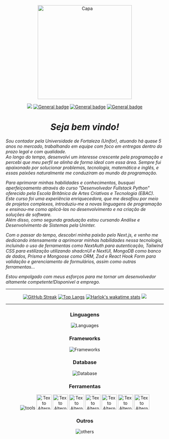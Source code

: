 <div align='center'>
<img src="https://github.com/Claudenir-Nojosa/Claudenir-Nojosa/assets/125202706/2727a138-1d8a-4d4e-bfb4-5c315110d94f" alt="Capa" width="auto" height="300px">
 
![](https://komarev.com/ghpvc/?username=Claudenir-Nojosa)
[![General badge](https://img.shields.io/badge/Instagram-E4405F?style=flat&logo=instagram&logoColor=white)](https://www.instagram.com/snclaudenir/) 
[![General badge](https://img.shields.io/badge/Gmail-D14836?style=flat&logo=gmail&logoColor=white)](mailto:clau.nojosaf@gmail.com)
[![General badge](https://img.shields.io/badge/LinkedIn-0077B5?style=flat&logo=linkedin&logoColor=white)](https://www.linkedin.com/in/claudenir-nojosa/)
</div>


<div>
    <h1 align="center"><b><i>Seja bem vindo!</i></b></h1>
 <div align='left'>
    <p align="left"><i>Sou contador pela Universidade de Fortaleza (Unifor), atuando há quase 5 anos no mercado, trabalhando em equipe com foco em entregas dentro do prazo legal e com qualidade. <br>
Ao longo do tempo, desenvolvi um interesse crescente pela programação e percebi que meu perfil se alinha de forma ideal com essa área. Sempre fui apaixonado por solucionar problemas, tecnologia, matemática e inglês, e essas paixões naturalmente me conduziram ao mundo da programação.
</i></p>
    <p align="left"><i>Para aprimorar minhas habilidades e conhecimentos, busquei aperfeiçoamento através do curso "Desenvolvedor Fullstack Python" oferecido pela Escola Britânica de Artes Criativas e Tecnologia (EBAC). Este curso foi uma experiência enriquecedora, que me desafiou por meio de projetos complexos, introduziu-me a novas linguagens de programação e ensinou-me como aplicá-las no desenvolvimento e na criação de soluções de software. <br>
Além disso, como segunda graduação estou cursando Análise e Desenvolvimento de Sistemas pela Uninter.</i></p>
    <p align="left"><i>Com o passar do tempo, descobri minha paixão pelo Next.js, e venho me dedicando intensamente a aprimorar minhas habilidades nessa tecnologia, incluindo o uso de ferramentas como NextAuth para autenticação, Tailwind CSS para estilização utilizando shadcnUI e NextUI, MongoDB como banco de dados, Prisma e Mongoose como ORM, Zod e React Hook Form para validação e gerenciamento de formulários, assim como outras ferramentas...</i></<br>
    <p align="left"><i>Estou empolgado com meus esforços para me tornar um desenvolvedor altamente competente!Disponivel a emprego.</i></
  
 </div>
 <hr>
    <div align='center'> 
 
[![GitHub Streak](https://streak-stats.demolab.com?user=claudenir-nojosa&theme=transparent&hide_border=true&locale=pt_BR&date_format=j%2Fn%5B%2FY%5D&ring=FFFFFF&fire=367588&currStreakLabel=367588&currStreakNum=FFFFFF&sideNums=FFFFFF&sideLabels=FFFFFF&dates=747F83)](https://git.io/streak-stats)
[![Top Langs](https://github-readme-stats.vercel.app/api/top-langs/?username=claudenir-nojosa&locale=pt-BR&layout=compact&theme=transparent&show_icons=true&hide=stars,prs,issues,contribs&count_private=true&hide_rank=true&include_all_commits=true&title_color=367588&text_color=879599&icon_color=879599&hide_border=true)](https://github.com/anuraghazra/github-readme-stats)
[![Harlok's wakatime stats](https://github-readme-stats.vercel.app/api/wakatime?username=claudenir_nojosa&locale=pt-BR&theme=transparent&hide_title=true&hide_border=true&hide=CSS,TSQL,ActionScript,Other,Bash,JSON,XML,TSConfig,Ezhil)](https://github.com/anuraghazra/github-readme-stats)
<img src="https://github-profile-trophy.vercel.app/?username=claudenir-nojosa&title=Commits,Repositories&theme=discord&no-bg=true&no-frame=true&column=-1">
    </div>


<hr>
<div align="center">
    <h3 align="center">Linguagens</h3>
    <img alt="Languages" src="https://skillicons.dev/icons?i=ts,js,html,css,bash,python&theme=dark">
    <h3 align="center">Frameworks</h3>
    <img alt="Frameworks" src="https://skillicons.dev/icons?i=nodejs,react,express,next&theme=dark">
    <h3 align="center">Database</h3>
    <img alt="Database" src="https://skillicons.dev/icons?i=mongodb,planetscale&theme=dark">
    <h3 align="center">Ferramentas</h3>
    <img alt="tools" src="https://skillicons.dev/icons?i=github,git,redux,tailwind,prisma&theme=dark">
    <img src="https://github.com/Claudenir-Nojosa/Claudenir-Nojosa/assets/125202706/7c020a97-5989-4a10-af2e-91aae045d1f0" alt="Texto Alternativo da Imagem 1" width="48">
    <img src="https://github.com/Claudenir-Nojosa/Claudenir-Nojosa/assets/125202706/f6d4dfe0-a28c-4d88-89d1-11c1930a3dad" alt="Texto Alternativo da Imagem 2" width="48">
    <img src="https://github.com/Claudenir-Nojosa/Claudenir-Nojosa/assets/125202706/8aafbf7a-fed8-45d9-bbe1-8134d77e4d30" alt="Texto Alternativo da Imagem 3" width="48">
    <img src="https://github.com/Claudenir-Nojosa/Claudenir-Nojosa/assets/125202706/55734ad5-bfbd-4037-a905-6cbbd9c8ce6f" alt="Texto Alternativo da Imagem 4" width="48">
    <img src="https://github.com/Claudenir-Nojosa/Claudenir-Nojosa/assets/125202706/fb3dd36f-1bb2-4716-9a43-314035fe677a" alt="Texto Alternativo da Imagem 5" width="48">
    <img src="https://github.com/Claudenir-Nojosa/Claudenir-Nojosa/assets/125202706/78726af1-f382-47c9-a54b-558f9b4c92ae" alt="Texto Alternativo da Imagem 6" width="48">
    <img src="https://github.com/Claudenir-Nojosa/Claudenir-Nojosa/assets/125202706/6ae10ef5-f089-46f9-a6af-6e808872af07" alt="Texto Alternativo da Imagem 6" width="48">
    <h3 align="center">Outros</h3>
    <img alt="others" src="https://skillicons.dev/icons?i=ps,vscode&theme=dark">

</div>

